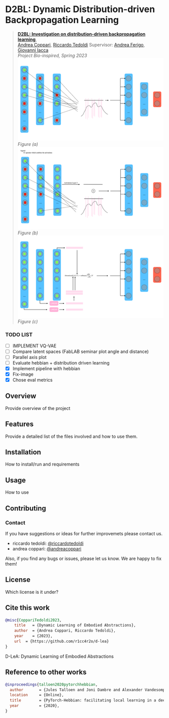 # D2BL: Dynamic Distribution-driven Backpropagation Learning
> [**D2BL: Investigation on distribution-driven backpropagation learning**](https://github.com/404/),            
> [Andrea Coppari](https://it.linkedin.com/in/andreacoppari1005), [Riccardo Tedoldi](https://www.instagram.com/riccardotedoldi/)
Supervisor: [Andrea Ferigo](https://it.linkedin.com/in/andrea-ferigo), [Giovanni Iacca](https://it.linkedin.com/in/giovanniiacca)   
> *Project Bio-inspired, Spring 2023* 
![figure](img/D2BL-2.svg)
*Figure (a)*
![figure](img/D2BL.svg)
*Figure (b)*
![figure](img/D2BL-4.svg)
*Figure (c)*

### TODO LIST

- [ ] IMPLEMENT VQ-VAE
- [ ] Compare latent spaces (FabLAB seminar plot angle and distance)
- [ ] Parallel axis plot
- [ ] Evaluate hebbian + distribution driven learning
- [x] Implement pipeline with hebbian
- [x] Fix-image
- [x] Chose eval metrics

## Overview
Provide overview of the project
## Features
Provide a detailed list of the files involved and how to use them.
## Installation
How to install/run and requirements

## Usage
How to use

## Contributing
### Contact
If you have suggestions or ideas for further improvemets please contact us.
- riccardo tedoldi: [@riccardotedoldi](https://www.instagram.com/riccardotedoldi/)
- andrea coppari: [@andreacoppari](https://it.linkedin.com/in/andreacoppari1005)

Also, if you find any bugs or issues, please let us know. We are happy to fix them!

## License
Which license is it under?

## Cite this work
```bibtex
@misc{CoppariTedoldi2023,
    title   = {Dynamic Learning of Embodied Abstractions},
    author  = {Andrea Coppari, Riccardo Tedoldi},
    year    = {2023},
    url  = {https://github.com/r1cc4r2o/d-lea}
}
```
D-LeA: Dynamic Learning of Embodied Abstractions
## Reference to other works

``` bibtex
@inproceedings{talloen2020pytorchhebbian,
  author       = {Jules Talloen and Joni Dambre and Alexander Vandesompele},
  location     = {Online},
  title        = {PyTorch-Hebbian: facilitating local learning in a deep learning framework},
  year         = {2020},
}
```